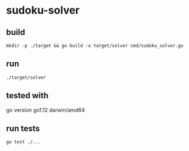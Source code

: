 # sudoku-solver

## build
`mkdir -p ./target && go build -o target/solver cmd/sudoku_solver.go`

## run
`./target/solver`

## tested with
go version go1.12 darwin/amd64

## run tests
`go test ./...`